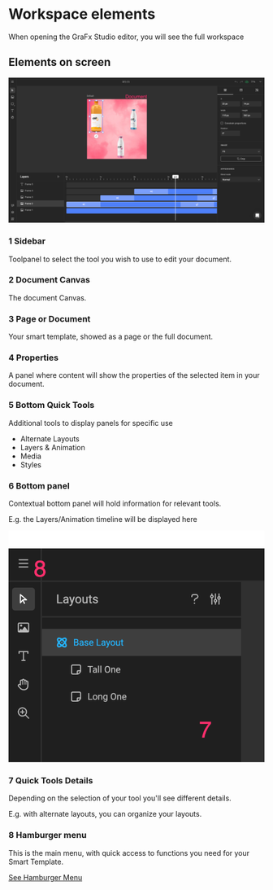 # Workspace elements

When opening the GraFx Studio editor, you will see the full workspace

## Elements on screen

![appscreen](editor-labeled.png)

### 1 Sidebar

Toolpanel to select the tool you wish to use to edit your document.

### 2 Document Canvas

The document Canvas.

### 3 Page or Document

Your smart template, showed as a page or the full document.

### 4 Properties

A panel where content will show the properties of the selected item in your document.

### 5 Bottom Quick Tools

Additional tools to display panels for specific use

- Alternate Layouts
- Layers & Animation
- Media
- Styles

### 6 Bottom panel

Contextual bottom panel will hold information for relevant tools.

E.g. the Layers/Animation timeline will be displayed here

![appscreen](panel-labeled.png)

### 7 Quick Tools Details

Depending on the selection of your tool you'll see different details.

E.g. with alternate layouts, you can organize your layouts.

### 8 Hamburger menu

This is the main menu, with quick access to functions you need for your Smart Template.

[See Hamburger Menu](/GraFx-Studio/overview/hamburger-menu/)
